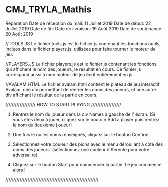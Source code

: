 # CMJ_TRYLA_Mathis
Réparation
Date de réception du mail: 11 Juillet 2019
Date de début: 22 Juillet 2019
Date de fin:
Date de livraison: 19 Août 2019
Date de soutenance: 20 Août 2019

//TOOLS.JS
Le fichier tools.js est le fichier js contenant les fonctions outils, inclues dans le fichier players.js, utilisées pour faire tourner le moteur de jeu.

//PLAYERS.JS
Le fichier players.js est le fichier js contenant les fonctions qui affichent le nom des joueurs, le resultat en cours.
Ce fichier js correspond aussi à mon moteur de jeu écrit entièrement en js.

//AVALAM.HTML
Le fichier avalam.html contient le plateau de jeu interactif Avalam, une div permettant de rentrer les noms des joueurs, et une autre div affichant le résultat de la partie en cours.


/////////////////// HOW TO START PLAYING ///////////////////

1. Rentrez le nom du joueur dans la div Names à gauche de l'
   écran.
   (Si vous êtes deux à jouer, cliquez sur le bouto
   n Add a player puis rentrez le nom du deuxième j
   oueur)

2. Une fois le ou les noms renseignés, cliquez sur 
   le bouton Confirm.

3. Sélectionnez votre couleur des pions avec le menu déroul
   ant à côté des noms des joueurs.
   (sélectionnez une couleur différente pour votre adversai
   re)

4. Cliquez sur le bouton Start pour commencer la partie.
   Le jeu commence alors !

///////////////////////////////////////////////////////////
